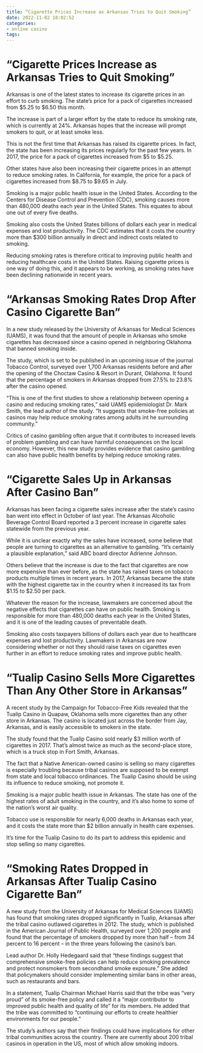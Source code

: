 ```yaml
---
title: “Cigarette Prices Increase as Arkansas Tries to Quit Smoking”
date: 2022-11-02 18:02:52
categories:
- online casino
tags:
---
```



#  “Cigarette Prices Increase as Arkansas Tries to Quit Smoking”

Arkansas is one of the latest states to increase its cigarette prices in an effort to curb smoking. The state’s price for a pack of cigarettes increased from $5.25 to $6.50 this month.

The increase is part of a larger effort by the state to reduce its smoking rate, which is currently at 24%. Arkansas hopes that the increase will prompt smokers to quit, or at least smoke less.

This is not the first time that Arkansas has raised its cigarette prices. In fact, the state has been increasing its prices regularly for the past few years. In 2017, the price for a pack of cigarettes increased from $5 to $5.25.

Other states have also been increasing their cigarette prices in an attempt to reduce smoking rates. In California, for example, the price for a pack of cigarettes increased from $8.75 to $9.65 in July.

Smoking is a major public health issue in the United States. According to the Centers for Disease Control and Prevention (CDC), smoking causes more than 480,000 deaths each year in the United States. This equates to about one out of every five deaths.

Smoking also costs the United States billions of dollars each year in medical expenses and lost productivity. The CDC estimates that it costs the country more than $300 billion annually in direct and indirect costs related to smoking.

Reducing smoking rates is therefore critical to improving public health and reducing healthcare costs in the United States. Raising cigarette prices is one way of doing this, and it appears to be working, as smoking rates have been declining nationwide in recent years.

#  “Arkansas Smoking Rates Drop After Casino Cigarette Ban”

In a new study released by the University of Arkansas for Medical Sciences (UAMS), it was found that the amount of people in Arkansas who smoke cigarettes has decreased since a casino opened in neighboring Oklahoma that banned smoking inside.

The study, which is set to be published in an upcoming issue of the journal Tobacco Control, surveyed over 1,700 Arkansas residents before and after the opening of the Choctaw Casino & Resort in Durant, Oklahoma. It found that the percentage of smokers in Arkansas dropped from 27.5% to 23.8% after the casino opened.

“This is one of the first studies to show a relationship between opening a casino and reducing smoking rates,” said UAMS epidemiologist Dr. Mark Smith, the lead author of the study. “It suggests that smoke-free policies at casinos may help reduce smoking rates among adults int he surrounding community.”

Critics of casino gambling often argue that it contributes to increased levels of problem gambling and can have harmful consequences on the local economy. However, this new study provides evidence that casino gambling can also have public health benefits by helping reduce smoking rates.

#  “Cigarette Sales Up in Arkansas After Casino Ban”

Arkansas has been facing a cigarette sales increase after the state’s casino ban went into effect in October of last year. The Arkansas Alcoholic Beverage Control Board reported a 3 percent increase in cigarette sales statewide from the previous year.

While it is unclear exactly why the sales have increased, some believe that people are turning to cigarettes as an alternative to gambling. “It’s certainly a plausible explanation,” said ABC board director Adrienne Johnson.

Others believe that the increase is due to the fact that cigarettes are now more expensive than ever before, as the state has raised taxes on tobacco products multiple times in recent years. In 2017, Arkansas became the state with the highest cigarette tax in the country when it increased its tax from $1.15 to $2.50 per pack.

Whatever the reason for the increase, lawmakers are concerned about the negative effects that cigarettes can have on public health. Smoking is responsible for more than 480,000 deaths each year in the United States, and it is one of the leading causes of preventable death.

Smoking also costs taxpayers billions of dollars each year due to healthcare expenses and lost productivity. Lawmakers in Arkansas are now considering whether or not they should raise taxes on cigarettes even further in an effort to reduce smoking rates and improve public health.

#  “Tualip Casino Sells More Cigarettes Than Any Other Store in Arkansas”

A recent study by the Campaign for Tobacco-Free Kids revealed that the Tualip Casino in Quapaw, Oklahoma sells more cigarettes than any other store in Arkansas. The casino is located just across the border from Jay, Arkansas, and is easily accessible to smokers in the state.

The study found that the Tualip Casino sold nearly $3 million worth of cigarettes in 2017. That’s almost twice as much as the second-place store, which is a truck stop in Fort Smith, Arkansas.

The fact that a Native American-owned casino is selling so many cigarettes is especially troubling because tribal casinos are supposed to be exempt from state and local tobacco ordinances. The Tualip Casino should be using its influence to reduce smoking, not promote it.

Smoking is a major public health issue in Arkansas. The state has one of the highest rates of adult smoking in the country, and it’s also home to some of the nation’s worst air quality.

Tobacco use is responsible for nearly 6,000 deaths in Arkansas each year, and it costs the state more than $2 billion annually in health care expenses.

It’s time for the Tualip Casino to do its part to address this epidemic and stop selling so many cigarettes.

#  “Smoking Rates Dropped in Arkansas After Tualip Casino Cigarette Ban”

A new study from the University of Arkansas for Medical Sciences (UAMS) has found that smoking rates dropped significantly in Tualip, Arkansas after the tribal casino outlawed cigarettes in 2012. The study, which is published in the American Journal of Public Health, surveyed over 1,200 people and found that the percentage of smokers dropped by more than half – from 34 percent to 16 percent – in the three years following the casino’s ban.

Lead author Dr. Holly Hedegaard said that “these findings suggest that comprehensive smoke-free policies can help reduce smoking prevalence and protect nonsmokers from secondhand smoke exposure.” She added that policymakers should consider implementing similar bans in other areas, such as restaurants and bars.

In a statement, Tualip Chairman Michael Harris said that the tribe was “very proud” of its smoke-free policy and called it a “major contributor to improved public health and quality of life” for its members. He added that the tribe was committed to “continuing our efforts to create healthier environments for our people.”

The study’s authors say that their findings could have implications for other tribal communities across the country. There are currently about 200 tribal casinos in operation in the US, most of which allow smoking indoors.